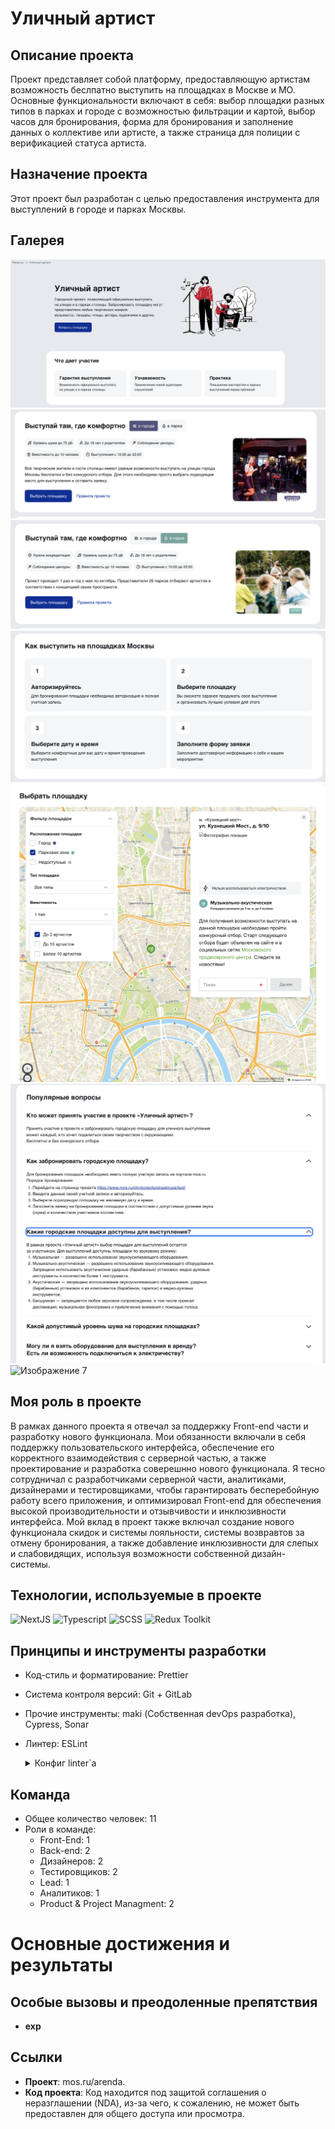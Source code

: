 # Уличный артист

## Описание проекта

Проект представляет собой платформу, предоставляющую артистам возможность беслпатно выступить на площадках в Москве и МО. Основные функциональности включают в себя: выбор площадки разных типов в парках и городе с возможностью фильтрации и картой, выбор часов для бронирования, форма для бронирования и заполнение данных о коллективе или артисте, а также страница для полиции с верификацией статуса артиста. 

## Назначение проекта

Этот проект был разработан с целью предоставления инструмента для выступлений в городе и парках Москвы.

## Галерея

![Изображение 1](https://github.com/BrandonWF1/streetmusic/blob/main/screen%201.png)
![Изображение 2](https://github.com/BrandonWF1/streetmusic/blob/main/screen%202.png)
![Изображение 3](https://github.com/BrandonWF1/streetmusic/blob/main/screen%203.png)
![Изображение 4](https://github.com/BrandonWF1/streetmusic/blob/main/screen%204.png)
![Изображение 5](https://github.com/BrandonWF1/streetmusic/blob/main/screen%205.png)
![Изображение 6](https://github.com/BrandonWF1/streetmusic/blob/main/screen%206.png)
![Изображение 7](https://github.com/BrandonWF1/streetmusic/blob/main/screen%207.png)

## Моя роль в проекте

В рамках данного проекта я отвечал за поддержку Front-end части и разработку нового функционала. 
Мои обязанности включали в себя поддержку пользовательского интерфейса, обеспечение его корректного взаимодействия с серверной частью, а также проектирование и разработка соверешнно нового функционала. 
Я тесно сотрудничал с разработчиками серверной части, аналитиками, дизайнерами и тестировщиками, чтобы гарантировать бесперебойную работу всего приложения, и оптимизировал Front-end для обеспечения высокой производительности и отзывчивости и инклюзивности интерфейса. 
Мой вклад в проект также включал создание нового функционала скидок и системы лояльности, системы возвравтов за отмену бронирования, а также добавление инклюзивности для слепых и слабовидящих, используя возможности собственной дизайн-системы.

## Технологии, используемые в проекте

  ![NextJS](https://img.shields.io/badge/-NextJS-black?style=for-the-badge&logo=next.js)
  ![Typescript](https://img.shields.io/badge/-Typescript-white?style=for-the-badge&logo=typescript)
  ![SCSS](https://img.shields.io/badge/-SCSS-pink?style=for-the-badge&logo=sass)
  ![Redux Toolkit](https://img.shields.io/badge/-Redux_Toolkit-purple?style=for-the-badge&logo=redux)
  
## Принципы и инструменты разработки
- Код-стиль и форматирование: Prettier
- Система контроля версий: Git + GitLab
- Прочие инструменты: maki (Собственная devOps разработка), Cypress, Sonar
- Линтер: ESLint
  <details>
  <summary>Конфиг linter`а</summary>
  
  ```javascript
  {
  "parser": "@typescript-eslint/parser",
  "parserOptions": {
    "ecmaVersion": 2018,
    "ecmaFeatures": {
      "jsx": true
    },
    "useJSXTextNode": true
  },
  "env": {
    "browser": true,
    "node": true,
    "commonjs": true,
    "jest": true
  },
  "extends": [
    "plugin:@typescript-eslint/recommended",
    "react-app",
    "airbnb",
    "prettier"
  ],
  "plugins": [
    "@typescript-eslint",
    "react-hooks",
    "jsx-a11y"
  ],
  "rules": {
    "@typescript-eslint/no-var-requires": 0,
    "global-require": 0,
    "semi": 2,
    "react/jsx-key": 2,
    "no-use-before-define": 0,
    "react/require-default-props": 0,
    "@typescript-eslint/ban-ts-ignore": 0,
    "no-shadow": 0,
    "arrow-body-style": "warn",
    "@typescript-eslint/ban-types": 0,
    "@typescript-eslint/ban-ts-comment": 0,
    "@typescript-eslint/no-unused-vars": 1,
    "@typescript-eslint/no-empty-function": 1,
    "@typescript-eslint/no-use-before-define": 2,
    "@typescript-eslint/no-explicit-any": [
      2,
      {
        "ignoreRestArgs": false
      }
    ],
    "@typescript-eslint/interface-name-prefix": 0,
    "@typescript-eslint/explicit-member-accessibility": 0,
    "import/no-extraneous-dependencies": [
      2,
      {
        "devDependencies": true
      }
    ],
    "import/prefer-default-export": 0,
    "spaced-comment": [
      "error",
      "always",
      {
        "markers": [
          "/"
        ]
      }
    ],
    "react/jsx-filename-extension": [
      1,
      {
        "extensions": [
          ".js",
          ".jsx",
          ".tsx"
        ]
      }
    ],
    "react-hooks/rules-of-hooks": "error",
    "react-hooks/exhaustive-deps": "warn",
    "@typescript-eslint/explicit-function-return-type": 0,
    "@typescript-eslint/prefer-function-type": 2,
    "no-param-reassign": [
      "error",
      {
        "props": true,
        "ignorePropertyModificationsFor": [
          "state"
        ]
      }
    ],
    "jsx-a11y/label-has-associated-control": [
      2,
      {
        "labelComponents": [
          "CustomInputLabel"
        ],
        "labelAttributes": [
          "label"
        ],
        "controlComponents": [
          "CustomInput"
        ],
        "depth": 3
      }
    ],
    "jsx-a11y/label-has-for": 0,
    "react/jsx-props-no-spreading": 0,
    "import/extensions": [
      "error",
      "ignorePackages",
      {
        "js": "never",
        "jsx": "never",
        "ts": "never",
        "tsx": "never"
      }
    ],
    "react/destructuring-assignment": 1
  },
  "overrides": [
    {
      "files": [
        "*.js"
      ],
      "rules": {
        "@typescript-eslint/no-var-requires": "off"
      }
    },
    {
      "files": [
        "style.ts"
      ],
      "rules": {
        "import/no-unresolved": 0
      }
    },
    {
      "files": [
        "*.ts",
        "*.tsx"
      ],
      "rules": {
        "no-undef": 0
      }
    }
  ],
  "settings": {
    "import/resolver": {
      "node": {
        "extensions": [
          ".js",
          ".jsx",
          ".ts",
          ".tsx"
        ]
      }
    }
  }
  }
</details>

## Команда
- Общее количество человек: 11
- Роли в команде:
  - Front-End: 1
  - Back-end: 2
  - Дизайнеров: 2
  - Тестировщиков: 2
  - Lead: 1
  - Аналитиков: 1
  - Product & Project Managment: 2
    
# Основные достижения и результаты


## Особые вызовы и преодоленные препятствия

- **exp**

## Ссылки

- **Проект**: mos.ru/arenda.
- **Код проекта**: Код находится под защитой соглашения о неразглашении (NDA), из-за чего, к сожалению, не может быть предоставлен для общего доступа или просмотра.
